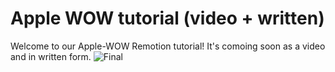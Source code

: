 # Apple WOW tutorial (video + written)

Welcome to our Apple-WOW Remotion tutorial! It's comoing soon as a video and in written form.
![Final](https://user-images.githubusercontent.com/86873911/203349815-f1f805eb-eea1-4d98-83d1-b98a5e3c3d40.gif)




